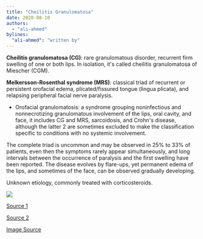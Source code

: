 ```yaml
---
title: "Cheilitis Granulomatosa"
date: 2020-08-10
authors:
  - "ali-ahmed"
bylines: 
  "ali-ahmed": "written by"
---
```


**Cheilitis granulomatosa (CG)**: rare granulomatous disorder, recurrent firm swelling of one or both lips. In isolation, it's called cheilitis granulomatosa of Miescher (CGM).

**Melkersson-Rosenthal syndrome (MRS)**: classical triad of recurrent or persistent orofacial edema, plicated/fissured tongue (lingua plicata), and relapsing peripheral facial nerve paralysis.



* Orofacial granulomatosis: a syndrome grouping noninfectious and nonnecrotizing granulomatous involvement of the lips, oral cavity, and face, it includes CG and MRS, sarcoidosis, and Crohn's disease, although the latter 2 are sometimes excluded to make the classification specific to conditions with no systemic involvement.



The complete triad is uncommon and may be observed in 25% to 33% of patients, even then the symptoms rarely appear simultaneously, and long intervals between the occurrence of paralysis and the first swelling have been reported. The disease evolves by flare-ups, yet permanent edema of the lips, and sometimes of the face, can be observed gradually developing.



Unknown etiology, commonly treated with corticosteroids. 

![](/images/Cheilitis-Granulomatosa/Melkersson-Rosenthal-syndrome-presenting-with-A-facial-edema-and-tongue-fissuring-and.png)


[Source 1](https://www.ncbi.nlm.nih.gov/books/NBK470396/)

[Source 2](https://dermnetnz.org/topics/orofacial-granulomatosis)

[Image Source](https://www.researchgate.net/figure/Melkersson-Rosenthal-syndrome-presenting-with-A-facial-edema-and-tongue-fissuring-and_fig1_367407730)
